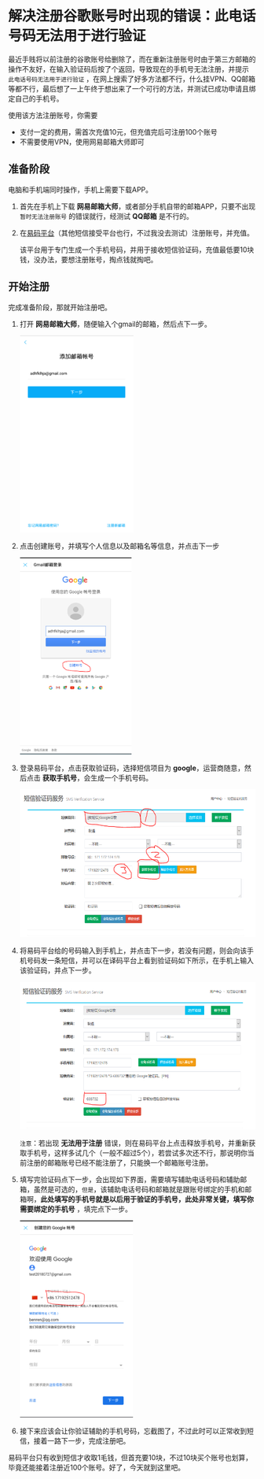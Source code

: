 # 解决注册谷歌账号时出现的错误：此电话号码无法用于进行验证

最近手贱将以前注册的谷歌账号给删除了，而在重新注册账号时由于第三方邮箱的操作不友好，在输入验证码后按了个返回，导致现在的手机号无法注册，并提示 `此电话号码无法用于进行验证` ，在网上搜索了好多方法都不行，什么挂VPN、QQ邮箱等都不行，最后想了一上午终于想出来了一个可行的方法，并测试已成功申请且绑定自己的手机号。

使用该方法注册账号，你需要

* 支付一定的费用，需首次充值10元，但充值完后可注册100个账号
* 不需要使用VPN，使用网易邮箱大师即可

## 准备阶段

电脑和手机端同时操作，手机上需要下载APP。

1. 首先在手机上下载 **网易邮箱大师**，或者部分手机自带的邮箱APP，只要不出现 `暂时无法注册账号` 的错误就行，经测试 **QQ邮箱** 是不行的。
2. 在[易码平台](http://www.51ym.me/ '易码平台')（其他短信接受平台也行，不过我没去测试）注册账号，并充值。

    该平台用于专门生成一个手机号码，并用于接收短信验证码，充值最低要10块钱，没办法，要想注册账号，掏点钱就掏吧。

## 开始注册

完成准备阶段，那就开始注册吧。

1. 打开 **网易邮箱大师**，随便输入个gmail的邮箱，然后点下一步。

    <img src="./pictures/1.PNG" height="400" align=center/>

2. 点击创建账号，并填写个人信息以及邮箱名等信息，并点击下一步
   
   <img src="./pictures/2.PNG" height="400" align=center/>

3. 登录易码平台，点击获取验证码，选择短信项目为 **google**，运营商随意，然后点击 **获取手机号**，会生成一个手机号码。

    <img src="./pictures/3.PNG" height="300" align=center/>

4. 将易码平台给的号码输入到手机上，并点击下一步，若没有问题，则会向该手机号码发一条短信，并可以在译码平台上看到验证码如下所示，在手机上输入该验证码，并点下一步。

    <img src="./pictures/4.PNG" height="300" align=center/>

    `注意`：若出现 **无法用于注册** 错误，则在易码平台上点击释放手机号，并重新获取手机号，这样多试几个（一般不超过5个），若尝试多次还不行，那说明你当前注册的邮箱账号已经不能注册了，只能换一个邮箱账号注册。

5. 填写完验证码点下一步，会出现如下界面，需要填写辅助电话号码和辅助邮箱，虽然是可选的，`但是`，该辅助电话号码和邮箱就是跟账号绑定的手机和邮箱啊，**此处填写的手机号就是以后用于验证的手机号，此处非常关键，填写你需要绑定的手机号** ，填完点下一步。

    <img src="./pictures/5.PNG" height="400" align=center/>

6. 接下来应该会让你验证辅助的手机号码，忘截图了，不过此时可以正常收到短信，接着一路下一步，完成注册吧。

易码平台只有收到短信才收取1毛钱，但首充要10块，不过10块买个账号也划算，毕竟还能接着注册近100个账号。好了，今天就到这里吧。